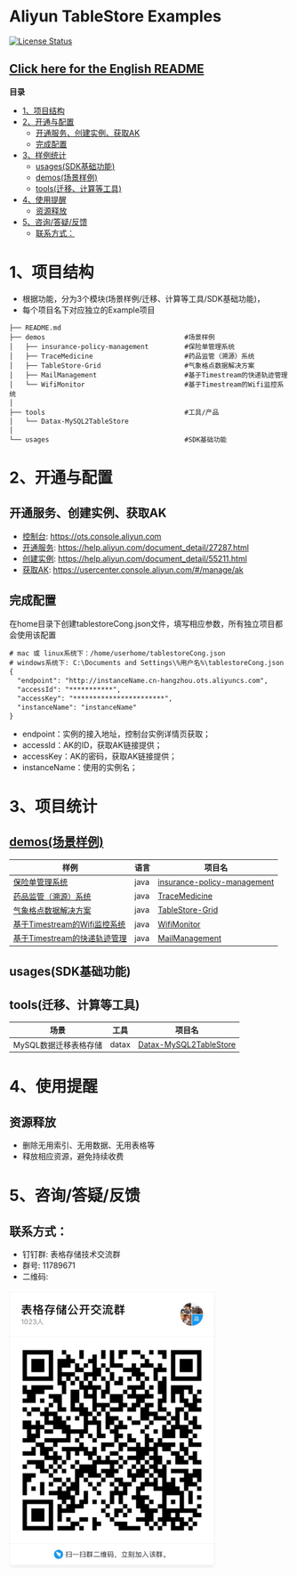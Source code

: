 # Aliyun TableStore Examples

[![License Status](https://img.shields.io/badge/license-apache2-brightgreen.svg)](https://travis-ci.org/aliyun/aliyun-tablestore-nodejs-sdk)
## [Click here for the English README](README_EN.md)

**目录**
- [1、项目结构](#1%E9%A1%B9%E7%9B%AE%E7%BB%93%E6%9E%84)
- [2、开通与配置](#2%E5%BC%80%E9%80%9A%E4%B8%8E%E9%85%8D%E7%BD%AE)
  - [开通服务、创建实例、获取AK](#%E5%BC%80%E9%80%9A%E6%9C%8D%E5%8A%A1%E5%88%9B%E5%BB%BA%E5%AE%9E%E4%BE%8B%E8%8E%B7%E5%8F%96ak)
  - [完成配置](#%E5%AE%8C%E6%88%90%E9%85%8D%E7%BD%AE)
- [3、样例统计](#3%E6%A0%B7%E4%BE%8B%E7%BB%9F%E8%AE%A1)
  - [usages(SDK基础功能)](#usagessdk%E5%9F%BA%E7%A1%80%E5%8A%9F%E8%83%BD)
  - [demos(场景样例)](#demos%E5%9C%BA%E6%99%AF%E6%A0%B7%E4%BE%8B)
  - [tools(迁移、计算等工具)](#tools%E8%BF%81%E7%A7%BB%E8%AE%A1%E7%AE%97%E7%AD%89%E5%B7%A5%E5%85%B7)
- [4、使用提醒](#4%E4%BD%BF%E7%94%A8%E6%8F%90%E9%86%92)
  - [资源释放](#%E8%B5%84%E6%BA%90%E9%87%8A%E6%94%BE)
- [5、咨询/答疑/反馈](#5%E5%92%A8%E8%AF%A2%E7%AD%94%E7%96%91%E5%8F%8D%E9%A6%88)
  - [联系方式：](#%E8%81%94%E7%B3%BB%E6%96%B9%E5%BC%8F)


# 1、项目结构
- 根据功能，分为3个模块(场景样例/迁移、计算等工具/SDK基础功能)，
- 每个项目名下对应独立的Example项目

```
├── README.md
├── demos                                   #场景样例
│   ├── insurance-policy-management         #保险单管理系统
│   ├── TraceMedicine                       #药品监管（溯源）系统
│   ├── TableStore-Grid                     #气象格点数据解决方案
│   ├── MailManagement                      #基于Timestream的快递轨迹管理
│   └── WifiMonitor                         #基于Timestream的Wifi监控系统
│
├── tools                                   #工具/产品
│   └── Datax-MySQL2TableStore
│
└── usages                                  #SDK基础功能
```

# 2、开通与配置
## 开通服务、创建实例、获取AK
- [控制台](https://ots.console.aliyun.com): https://ots.console.aliyun.com
- [开通服务](https://help.aliyun.com/document_detail/27287.html): https://help.aliyun.com/document_detail/27287.html
- [创建实例](https://help.aliyun.com/document_detail/55211.html): https://help.aliyun.com/document_detail/55211.html
- [获取AK](https://usercenter.console.aliyun.com/#/manage/ak): https://usercenter.console.aliyun.com/#/manage/ak

## 完成配置
在home目录下创建tablestoreCong.json文件，填写相应参数，所有独立项目都会使用该配置
```
# mac 或 linux系统下：/home/userhome/tablestoreCong.json
# windows系统下: C:\Documents and Settings\%用户名%\tablestoreCong.json
{
  "endpoint": "http://instanceName.cn-hangzhou.ots.aliyuncs.com",
  "accessId": "***********",
  "accessKey": "***********************",
  "instanceName": "instanceName"
}
```
- endpoint：实例的接入地址，控制台实例详情页获取；
- accessId：AK的ID，获取AK链接提供；
- accessKey：AK的密码，获取AK链接提供；
- instanceName：使用的实例名；

# 3、项目统计

## [demos(场景样例)](/demos)
样例 | 语言 | 项目名
--- | --- | ---
[保险单管理系统](https://yq.aliyun.com/articles/699669) | java | [insurance-policy-management](/demos/insurance-policy-management)
[药品监管（溯源）系统](https://yq.aliyun.com/articles/699636) | java | [TraceMedicine](/demos/TraceMedicine)
[气象格点数据解决方案](https://yq.aliyun.com/articles/698313) | java | [TableStore-Grid](/demos/TableStore-Grid)
[基于Timestream的Wifi监控系统](https://yq.aliyun.com/articles/698591) | java | [WifiMonitor](/demos/WifiMonitor)
[基于Timestream的快递轨迹管理](https://yq.aliyun.com/articles/698551) | java | [MailManagement](/demos/MailManagement)

## usages(SDK基础功能)

## tools(迁移、计算等工具)
场景 | 工具 | 项目名
--- | --- | ---
MySQL数据迁移表格存储 | datax | [Datax-MySQL2TableStore](/tools/Datax-MySQL2TableStore)



# 4、使用提醒

## 资源释放
- 删除无用索引、无用数据、无用表格等
- 释放相应资源，避免持续收费


# 5、咨询/答疑/反馈
## 联系方式：
- 钉钉群: 表格存储技术交流群
- 群号: 11789671
- 二维码:

![二维码](image/QRcode.png)
